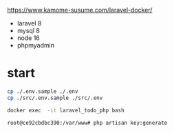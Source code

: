 https://www.kamome-susume.com/laravel-docker/

- laravel 8
- mysql 8
- node 16
- phpmyadmin

# start

```bash
cp ./.env.sample ./.env
cp ./src/.env.sample ./src/.env
```

```bash
docker exec  -it laravel_todo_php bash
```

```bash
root@ce92cbdbc390:/var/www# php artisan key:generate
```
